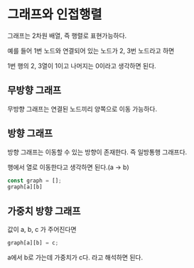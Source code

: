 # 그래프와 인접행렬

그래프는 2차원 배열, 즉 행렬로 표현가능하다.

예를 들어 1번 노드와 연결되어 있는 노드가 2, 3번 노드라고 하면

1번 행의 2, 3열이 1이고 나머지는 0이라고 생각하면 된다.

## 무방향 그래프

무방향 그래프는 연결된 노드끼리 양쪽으로 이동 가능하다.

## 방향 그래프

방향 그래프는 이동할 수 있는 방향이 존재한다. 즉 일방통행 그래프다.

행에서 열로 이동한다고 생각하면 된다.(a -> b)

```js
const graph = [];
graph[a][b]
```

## 가중치 방향 그래프

값이 a, b, c 가 주어진다면
```js
graph[a][b] = c;
```

a에서 b로 가는데 가중치가 c다. 라고 해석하면 된다.